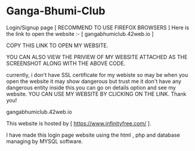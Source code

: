 # Ganga-Bhumi-Club
Login/Signup page [ RECOMMEND TO USE FIREFOX BROWSERS ]
Here is the link to open the website :-
[ gangabhumiclub.42web.io ]

COPY THIS LINK TO OPEN MY WEBSITE. 

YOU CAN ALSO VIEW THE PRIVIEW OF MY WEBSITE ATTACHED AS THE SCREENSHOT ALONG WITH THE ABOVE CODE.

currently, i don't have SSL certificate for my webiste so may be when you open the website it may show dangerous but trust me it don't have any dangerous entity inside this.you can go on details option and see my website. 
YOU CAN USE MY WEBSITE BY CLICKING ON THE LINK. Thank you!

gangabhumiclub.42web.io

This website is hosted by [ https://www.infinityfree.com/ ].

I have made this login page website using the html , php and database managing by MYSQL software.
